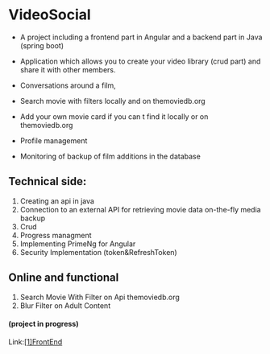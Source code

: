 # VideoSocial

- A project including a frontend part in Angular and a backend part in Java (spring boot)

- Application which allows you to create your video library (crud part) and share it with other members.

- Conversations around a film,

- Search movie with filters locally and on  themoviedb.org

- Add your own movie card if you can t find it locally or on  themoviedb.org

- Profile management

- Monitoring of backup of film additions in the database


## Technical side:
1. Creating an api in java
2. Connection to an external API for retrieving movie data on-the-fly media backup
3. Crud
4. Progress managment
5. Implementing PrimeNg for Angular
6. Security Implementation (token&RefreshToken)

## Online and functional
1. Search Movie With Filter on Api themoviedb.org
2. Blur Filter on Adult Content

#### (**project in progress**)

Link:[[1]FrontEnd][linkFrontEnd]






[linkFrontEnd]: http://markusemile.be/myapp/socialvideo/ "FronfEnd"
